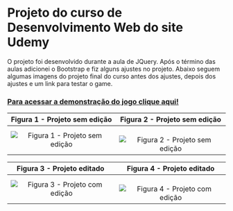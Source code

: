 # Projeto do curso de Desenvolvimento Web do site Udemy
O projeto foi desenvolvido durante a aula de JQuery. Após o término das aulas adicionei o Bootstrap e fiz alguns ajustes no projeto. Abaixo seguem algumas imagens do projeto final do curso antes dos ajustes, depois dos ajustes e um link para testar o game.

### [Para acessar a demonstração do jogo clique aqui!](https://dowglasbarros.github.io/jogo-da-velha/)

Figura 1 - Projeto sem edição  |  Figura 2 - Projeto sem edição
:-----------------------------:|:-----------------------------:
![Figura 1 - Projeto sem edição](https://user-images.githubusercontent.com/25267785/29454171-8d1c8e8c-83e2-11e7-9aba-5f74ee0ed8b8.png)  |  ![Figura 2 - Projeto sem edição](https://user-images.githubusercontent.com/25267785/29454174-8e9da214-83e2-11e7-904a-7d08d7a82cc1.png)

Figura 3 - Projeto editado  |  Figura 4 - Projeto editado
:--------------------------:|:----------------------:
![Figura 3 - Projeto com edição](https://user-images.githubusercontent.com/25267785/29454175-8f9387c4-83e2-11e7-9c90-aa1bdbd0b817.png)  |  ![Figura 4 - Projeto com edição](https://user-images.githubusercontent.com/25267785/29454176-912f453c-83e2-11e7-8baa-67c2ce03bf26.png)


